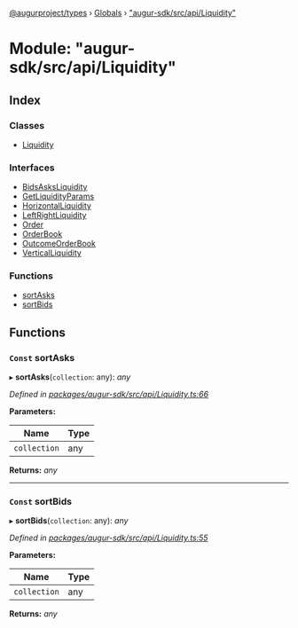 [@augurproject/types](../README.md) › [Globals](../globals.md) › ["augur-sdk/src/api/Liquidity"](_augur_sdk_src_api_liquidity_.md)

# Module: "augur-sdk/src/api/Liquidity"

## Index

### Classes

* [Liquidity](../classes/_augur_sdk_src_api_liquidity_.liquidity.md)

### Interfaces

* [BidsAsksLiquidity](../interfaces/_augur_sdk_src_api_liquidity_.bidsasksliquidity.md)
* [GetLiquidityParams](../interfaces/_augur_sdk_src_api_liquidity_.getliquidityparams.md)
* [HorizontalLiquidity](../interfaces/_augur_sdk_src_api_liquidity_.horizontalliquidity.md)
* [LeftRightLiquidity](../interfaces/_augur_sdk_src_api_liquidity_.leftrightliquidity.md)
* [Order](../interfaces/_augur_sdk_src_api_liquidity_.order.md)
* [OrderBook](../interfaces/_augur_sdk_src_api_liquidity_.orderbook.md)
* [OutcomeOrderBook](../interfaces/_augur_sdk_src_api_liquidity_.outcomeorderbook.md)
* [VerticalLiquidity](../interfaces/_augur_sdk_src_api_liquidity_.verticalliquidity.md)

### Functions

* [sortAsks](_augur_sdk_src_api_liquidity_.md#const-sortasks)
* [sortBids](_augur_sdk_src_api_liquidity_.md#const-sortbids)

## Functions

### `Const` sortAsks

▸ **sortAsks**(`collection`: any): *any*

*Defined in [packages/augur-sdk/src/api/Liquidity.ts:66](https://github.com/AugurProject/augur/blob/88b6e76efb/packages/augur-sdk/src/api/Liquidity.ts#L66)*

**Parameters:**

Name | Type |
------ | ------ |
`collection` | any |

**Returns:** *any*

___

### `Const` sortBids

▸ **sortBids**(`collection`: any): *any*

*Defined in [packages/augur-sdk/src/api/Liquidity.ts:55](https://github.com/AugurProject/augur/blob/88b6e76efb/packages/augur-sdk/src/api/Liquidity.ts#L55)*

**Parameters:**

Name | Type |
------ | ------ |
`collection` | any |

**Returns:** *any*
